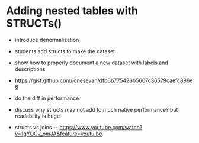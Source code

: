 # Adding nested tables with STRUCTs()

- introduce denormalization
- students add structs to make the dataset

- show how to properly document a new dataset with labels and descriptions
- https://gist.github.com/jonesevan/dfb6b775426b5607c36579caefc896e6

- do the diff in performance
- discuss why structs may not add to much native performance? but readability is huge
- structs vs joins -- https://www.youtube.com/watch?v=1gYUGv_omJA&feature=youtu.be


